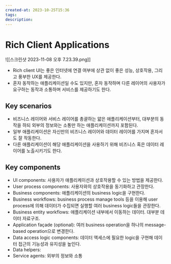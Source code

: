 ```yaml
---
created-at: 2023-10-25T15:36
tags: 
description:
---
```

# Rich Client Applications
![[스크린샷 2023-11-08 오후 7.23.39.png]]
- Rich client UI는 좋은 인터넷에 연결 여부에 상관 없이 좋은 성능, 상호작용, 그리고 풍부한 UX를 제공한다.
- 혼자 동작하는 애플리케이션일 수도 있지만, 혼자 동작하며 다른 레이어의 사용자가 요구하는 동작과 소통하며 서비스를 제공하기도 한다.

## Key scenarios
- 비즈니스 레이어와 서비스 레이어를 총괄하는 얇은 애플리케이션부터, 대부분의 동작을 하되 외부의 정보와는 소통만 하는 애플리케이션까지 포함된다.
- 일부 애플리케이션은 자신만의 비즈니스 레이어와 데이터 레이어를 가지며 혼자서도 잘 작동한다.
- 다른 애플리케이션이 해당 애플리케이션을 사용하기 위해 비즈니스 혹은 데이터 레이어를 노출시키기도 한다.

## Key components
- UI components: 사용자가 애플리케이션과 상호작용할 수 있는 방법을 제공한다.
- User process components: 사용자와의 상호작용을 동기화하고 관장한다.
- Business components: 애플리케이션의 business logic을 구현한다.
- Business workflows: business process manage tools 등을 이용해 user process에 의해 데이터가 수집되면 실행할 여러 business logic들을 관장한다.
- Business entity workflows: 애플리케이션 내부에서 이동하는 데이터. 대부분 데이터 자료구조.
- Application façade (optional): 여러 business operation을 하나의 message-based operation으로 변경한다.
- Data access logic components: 데이터 액세스에 필요한 logic을 구현해 데이터 접근의 기능성과 유지성을 높인다.
- Data helpers: 
- Service agents: 외부의 정보와 소통